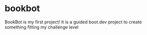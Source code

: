 # bookbot
BookBot is my first project!
It is a guided boot.dev project to create something fitting my challenge level
